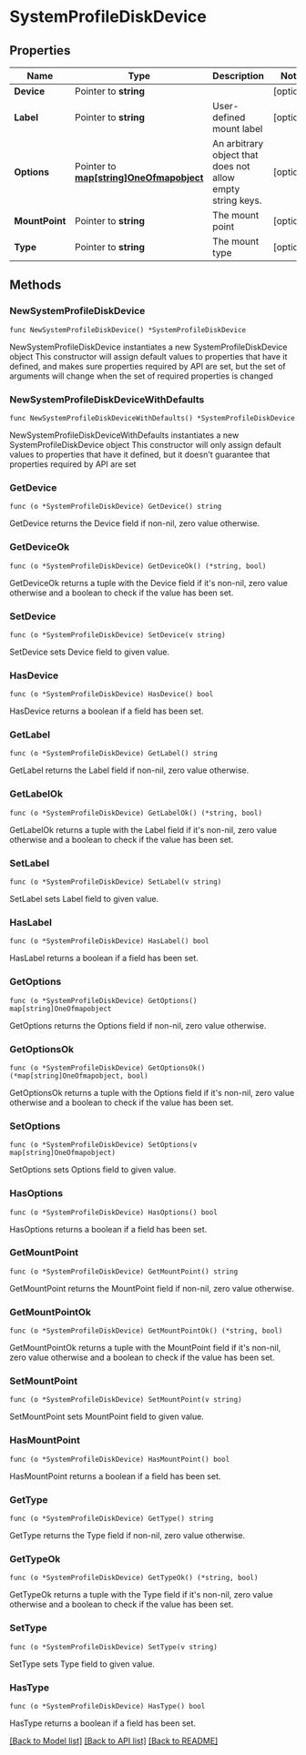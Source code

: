 # SystemProfileDiskDevice

## Properties

Name | Type | Description | Notes
------------ | ------------- | ------------- | -------------
**Device** | Pointer to **string** |  | [optional] 
**Label** | Pointer to **string** | User-defined mount label | [optional] 
**Options** | Pointer to [**map[string]OneOfmapobject**](oneOf&lt;map,object&gt;.md) | An arbitrary object that does not allow empty string keys. | [optional] 
**MountPoint** | Pointer to **string** | The mount point | [optional] 
**Type** | Pointer to **string** | The mount type | [optional] 

## Methods

### NewSystemProfileDiskDevice

`func NewSystemProfileDiskDevice() *SystemProfileDiskDevice`

NewSystemProfileDiskDevice instantiates a new SystemProfileDiskDevice object
This constructor will assign default values to properties that have it defined,
and makes sure properties required by API are set, but the set of arguments
will change when the set of required properties is changed

### NewSystemProfileDiskDeviceWithDefaults

`func NewSystemProfileDiskDeviceWithDefaults() *SystemProfileDiskDevice`

NewSystemProfileDiskDeviceWithDefaults instantiates a new SystemProfileDiskDevice object
This constructor will only assign default values to properties that have it defined,
but it doesn't guarantee that properties required by API are set

### GetDevice

`func (o *SystemProfileDiskDevice) GetDevice() string`

GetDevice returns the Device field if non-nil, zero value otherwise.

### GetDeviceOk

`func (o *SystemProfileDiskDevice) GetDeviceOk() (*string, bool)`

GetDeviceOk returns a tuple with the Device field if it's non-nil, zero value otherwise
and a boolean to check if the value has been set.

### SetDevice

`func (o *SystemProfileDiskDevice) SetDevice(v string)`

SetDevice sets Device field to given value.

### HasDevice

`func (o *SystemProfileDiskDevice) HasDevice() bool`

HasDevice returns a boolean if a field has been set.

### GetLabel

`func (o *SystemProfileDiskDevice) GetLabel() string`

GetLabel returns the Label field if non-nil, zero value otherwise.

### GetLabelOk

`func (o *SystemProfileDiskDevice) GetLabelOk() (*string, bool)`

GetLabelOk returns a tuple with the Label field if it's non-nil, zero value otherwise
and a boolean to check if the value has been set.

### SetLabel

`func (o *SystemProfileDiskDevice) SetLabel(v string)`

SetLabel sets Label field to given value.

### HasLabel

`func (o *SystemProfileDiskDevice) HasLabel() bool`

HasLabel returns a boolean if a field has been set.

### GetOptions

`func (o *SystemProfileDiskDevice) GetOptions() map[string]OneOfmapobject`

GetOptions returns the Options field if non-nil, zero value otherwise.

### GetOptionsOk

`func (o *SystemProfileDiskDevice) GetOptionsOk() (*map[string]OneOfmapobject, bool)`

GetOptionsOk returns a tuple with the Options field if it's non-nil, zero value otherwise
and a boolean to check if the value has been set.

### SetOptions

`func (o *SystemProfileDiskDevice) SetOptions(v map[string]OneOfmapobject)`

SetOptions sets Options field to given value.

### HasOptions

`func (o *SystemProfileDiskDevice) HasOptions() bool`

HasOptions returns a boolean if a field has been set.

### GetMountPoint

`func (o *SystemProfileDiskDevice) GetMountPoint() string`

GetMountPoint returns the MountPoint field if non-nil, zero value otherwise.

### GetMountPointOk

`func (o *SystemProfileDiskDevice) GetMountPointOk() (*string, bool)`

GetMountPointOk returns a tuple with the MountPoint field if it's non-nil, zero value otherwise
and a boolean to check if the value has been set.

### SetMountPoint

`func (o *SystemProfileDiskDevice) SetMountPoint(v string)`

SetMountPoint sets MountPoint field to given value.

### HasMountPoint

`func (o *SystemProfileDiskDevice) HasMountPoint() bool`

HasMountPoint returns a boolean if a field has been set.

### GetType

`func (o *SystemProfileDiskDevice) GetType() string`

GetType returns the Type field if non-nil, zero value otherwise.

### GetTypeOk

`func (o *SystemProfileDiskDevice) GetTypeOk() (*string, bool)`

GetTypeOk returns a tuple with the Type field if it's non-nil, zero value otherwise
and a boolean to check if the value has been set.

### SetType

`func (o *SystemProfileDiskDevice) SetType(v string)`

SetType sets Type field to given value.

### HasType

`func (o *SystemProfileDiskDevice) HasType() bool`

HasType returns a boolean if a field has been set.


[[Back to Model list]](../README.md#documentation-for-models) [[Back to API list]](../README.md#documentation-for-api-endpoints) [[Back to README]](../README.md)


